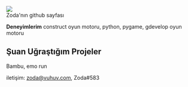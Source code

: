 ![](https://komarev.com/ghpvc/?username=kerem3338)<br>
Zoda'nın github sayfası

**Deneyimlerim**
construct oyun motoru, python, pygame, gdevelop oyun motoru

## Şuan Uğraştığım Projeler
Bambu, emo run

iletişim: zoda@vuhuv.com, Zoda#583
